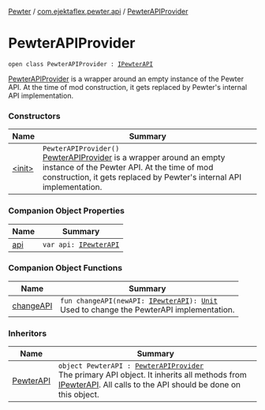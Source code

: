 [Pewter](../../index.md) / [com.ejektaflex.pewter.api](../index.md) / [PewterAPIProvider](./index.md)

# PewterAPIProvider

`open class PewterAPIProvider : `[`IPewterAPI`](../-i-pewter-a-p-i/index.md)

[PewterAPIProvider](./index.md) is a wrapper around an empty instance of the Pewter API.
At the time of mod construction, it gets replaced by Pewter's internal API
implementation.

### Constructors

| Name | Summary |
|---|---|
| [&lt;init&gt;](-init-.md) | `PewterAPIProvider()`<br>[PewterAPIProvider](./index.md) is a wrapper around an empty instance of the Pewter API. At the time of mod construction, it gets replaced by Pewter's internal API implementation. |

### Companion Object Properties

| Name | Summary |
|---|---|
| [api](api.md) | `var api: `[`IPewterAPI`](../-i-pewter-a-p-i/index.md) |

### Companion Object Functions

| Name | Summary |
|---|---|
| [changeAPI](change-a-p-i.md) | `fun changeAPI(newAPI: `[`IPewterAPI`](../-i-pewter-a-p-i/index.md)`): `[`Unit`](https://kotlinlang.org/api/latest/jvm/stdlib/kotlin/-unit/index.html)<br>Used to change the PewterAPI implementation. |

### Inheritors

| Name | Summary |
|---|---|
| [PewterAPI](../-pewter-a-p-i.md) | `object PewterAPI : `[`PewterAPIProvider`](./index.md)<br>The primary API object. It inherits all methods from [IPewterAPI](../-i-pewter-a-p-i/index.md). All calls to the API should be done on this object. |

